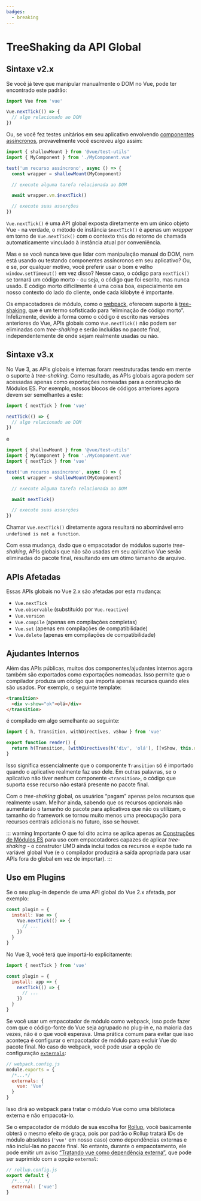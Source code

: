 ```yaml
---
badges:
  - breaking
---
```


# TreeShaking da API Global <MigrationBadges :badges="$frontmatter.badges" />

## Sintaxe v2.x

Se você já teve que manipular manualmente o DOM no Vue, pode ter encontrado este padrão:

```js
import Vue from 'vue'

Vue.nextTick(() => {
  // algo relacionado ao DOM
})
```

Ou, se você fez testes unitários em seu aplicativo envolvendo [componentes assíncronos](/guide/component-dynamic-async.html), provavelmente você escreveu algo assim:

```js
import { shallowMount } from '@vue/test-utils'
import { MyComponent } from './MyComponent.vue'

test('um recurso assíncrono', async () => {
  const wrapper = shallowMount(MyComponent)

  // execute alguma tarefa relacionada ao DOM

  await wrapper.vm.$nextTick()

  // execute suas asserções
})
```

`Vue.nextTick()` é uma API global exposta diretamente em um único objeto Vue - na verdade, o método de instância `$nextTick()` é apenas um *wrapper* em torno de `Vue.nextTick()` com o contexto `this` do retorno de chamada automaticamente vinculado à instância atual por conveniência.

Mas e se você nunca teve que lidar com manipulação manual do DOM, nem está usando ou testando componentes assíncronos em seu aplicativo? Ou, e se, por qualquer motivo, você preferir usar o bom e velho `window.setTimeout()` em vez disso? Nesse caso, o código para `nextTick()` se tornará um código morto - ou seja, o código que foi escrito, mas nunca usado. E código morto dificilmente é uma coisa boa, especialmente em nosso contexto do lado do cliente, onde cada kilobyte é importante.

Os empacotadores de módulo, como o [webpack](https://webpack.js.org/), oferecem suporte à [tree-shaking](https://webpack.js.org/guides/tree-shaking/), que é um termo sofisticado para “eliminação de código morto”. Infelizmente, devido à forma como o código é escrito nas versões anteriores do Vue, APIs globais como `Vue.nextTick()` não podem ser eliminadas com *tree-shaking* e serão incluídas no pacote final, independentemente de onde sejam realmente usadas ou não.

## Sintaxe v3.x

No Vue 3, as APIs globais e internas foram reestruturadas tendo em mente o suporte à *tree-shaking*. Como resultado, as APIs globais agora podem ser acessadas apenas como exportações nomeadas para a construção de Módulos ES. Por exemplo, nossos blocos de códigos anteriores agora devem ser semelhantes a este:

```js
import { nextTick } from 'vue'

nextTick(() => {
  // algo relacionado ao DOM
})
```

e

```js
import { shallowMount } from '@vue/test-utils'
import { MyComponent } from './MyComponent.vue'
import { nextTick } from 'vue'

test('um recurso assíncrono', async () => {
  const wrapper = shallowMount(MyComponent)

  // execute alguma tarefa relacionada ao DOM

  await nextTick()

  // execute suas asserções
})
```

Chamar `Vue.nextTick()` diretamente agora resultará no abominável erro `undefined is not a function`.

Com essa mudança, dado que o empacotador de módulos suporte *tree-shaking*, APIs globais que não são usadas em seu aplicativo Vue serão eliminadas do pacote final, resultando em um ótimo tamanho de arquivo.

## APIs Afetadas

Essas APIs globais no Vue 2.x são afetadas por esta mudança:

- `Vue.nextTick`
- `Vue.observable` (substituído por `Vue.reactive`)
- `Vue.version`
- `Vue.compile` (apenas em compilações completas)
- `Vue.set` (apenas em compilações de compatibilidade)
- `Vue.delete` (apenas em compilações de compatibilidade)

## Ajudantes Internos

Além das APIs públicas, muitos dos componentes/ajudantes internos agora também são exportados como exportações nomeadas. Isso permite que o compilador produza um código que importa apenas recursos quando eles são usados. Por exemplo, o seguinte template:

```html
<transition>
  <div v-show="ok">olá</div>
</transition>
```

é compilado em algo semelhante ao seguinte:

```js
import { h, Transition, withDirectives, vShow } from 'vue'

export function render() {
  return h(Transition, [withDirectives(h('div', 'olá'), [[vShow, this.ok]])])
}
```

Isso significa essencialmente que o componente `Transition` só é importado quando o aplicativo realmente faz uso dele. Em outras palavras, se o aplicativo não tiver nenhum componente `<transition>`, o código que suporta esse recurso não estará presente no pacote final.

Com o *tree-shaking* global, os usuários “pagam” apenas pelos recursos que realmente usam. Melhor ainda, sabendo que os recursos opcionais não aumentarão o tamanho do pacote para aplicativos que não os utilizam, o tamanho do framework se tornou muito menos uma preocupação para recursos centrais adicionais no futuro, isso se houver.

::: warning Importante
O que foi dito acima se aplica apenas as [Construções de Módulos ES](/guide/installation.html#explanation-of-different-builds) para uso com empacotadores capazes de aplicar *tree-shaking* - o construtor UMD ainda inclui todos os recursos e expõe tudo na variável global Vue (e o compilador produzirá a saída apropriada para usar APIs fora do global em vez de importar).
:::

## Uso em Plugins

Se o seu plug-in depende de uma API global do Vue 2.x afetada, por exemplo:

```js
const plugin = {
  install: Vue => {
    Vue.nextTick(() => {
      // ...
    })
  }
}
```

No Vue 3, você terá que importá-lo explicitamente:

```js
import { nextTick } from 'vue'

const plugin = {
  install: app => {
    nextTick(() => {
      // ...
    })
  }
}
```

Se você usar um empacotador de módulo como webpack, isso pode fazer com que o código-fonte do Vue seja agrupado no plug-in e, na maioria das vezes, não é o que você esperava. Uma prática comum para evitar que isso aconteça é configurar o empacotador de módulo para excluir Vue do pacote final. No caso do webpack, você pode usar a opção de configuração [`externals`](https://webpack.js.org/configuration/externals/):

```js
// webpack.config.js
module.exports = {
  /*...*/
  externals: {
    vue: 'Vue'
  }
}
```

Isso dirá ao webpack para tratar o módulo Vue como uma biblioteca externa e não empacotá-lo.

Se o empacotador de módulo de sua escolha for [Rollup](https://rollupjs.org/), você basicamente obterá o mesmo efeito de graça, pois por padrão o Rollup tratará IDs de módulo absolutos (`'vue'` em nosso caso) como dependências externas e não incluí-las no pacote final. No entanto, durante o empacotamento, ele pode emitir um aviso [“Tratando vue como dependência externa”](https://rollupjs.org/guide/en/#warning-treating-module-as-external-dependency), que pode ser suprimido com a opção `external`:

```js
// rollup.config.js
export default {
  /*...*/
  external: ['vue']
}
```
